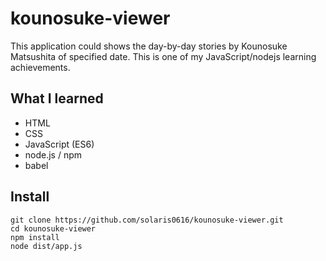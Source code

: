 # kounosuke-viewer

This application could shows the day-by-day stories by Kounosuke Matsushita of specified date.
This is one of my JavaScript/nodejs learning achievements.

## What I learned

* HTML
* CSS
* JavaScript (ES6)
* node.js / npm
* babel

## Install

```
git clone https://github.com/solaris0616/kounosuke-viewer.git
cd kounosuke-viewer
npm install
node dist/app.js
```
